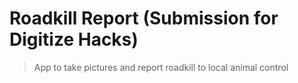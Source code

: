# Roadkill Report (Submission for Digitize Hacks)
> App to take pictures and report roadkill to local animal control
